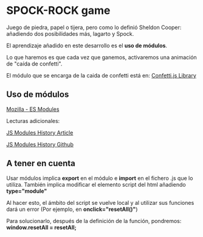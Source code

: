 # SPOCK-ROCK game
Juego de piedra, papel o tijera, pero como lo definió Sheldon Cooper: añadiendo dos posibilidades más, lagarto y Spock.

El aprendizaje añadido en este desarrollo es el **uso de módulos**.

Lo que haremos es que cada vez que ganemos, activaremos una animación de "caída de confetti".

El módulo que se encarga de la caida de confetti está en: 
[Confetti.js Library](https://www.cssscript.com/confetti-falling-animation/)

## Uso de módulos
[Mozilla - ES Modules](https://developer.mozilla.org/en-US/docs/Web/JavaScript/Guide/Modules)

Lecturas adicionales:

[JS Modules History Article](https://www.sitepoint.com/understanding-es6-modules-via-their-history/)

[JS Modules History Github](https://gist.github.com/branneman/558ef3a37ffd58ea004e00db5b201677)

## A tener en cuenta
Usar módulos implica **export** en el módulo e **import** en el fichero .js que lo utiliza.
También implica modificar el elemento script del html añadiendo **type="module"**
<script src="script.js" type="module"></script>


Al hacer esto, el ámbito del script se vuelve local y al utilizar sus funciones dará un error (Por ejemplo, en **onclick="resetAll()"**)

Para solucionarlo, después de la definición de la función, pondremos: 
**window.resetAll = resetAll;**
